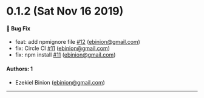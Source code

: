 # 0.1.2 (Sat Nov 16 2019)

#### 🐛  Bug Fix

- feat: add npmignore file [#12](https://github.com/ebinion/zeke-design-system/pull/12) (ebinion@gmail.com)
- fix: Circle CI [#11](https://github.com/ebinion/zeke-design-system/pull/11) (ebinion@gmail.com)
- fix: npm install [#11](https://github.com/ebinion/zeke-design-system/pull/11) (ebinion@gmail.com)

#### Authors: 1

- Ezekiel Binion (ebinion@gmail.com)

---

